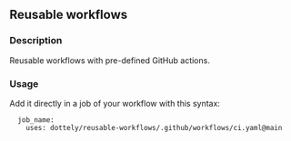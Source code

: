 ## Reusable workflows

### Description
Reusable workflows with pre-defined GitHub actions.

### Usage
Add it directly in a job of your workflow with this syntax:
```
  job_name:
    uses: dottely/reusable-workflows/.github/workflows/ci.yaml@main
```
